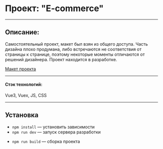 # Проект: "E-commerce"

---

## Описание:

Самостоятельный проект, макет был взян из общего доступа. Часть дизайна плохо продумана, либо встречаются не соответствия от страницы к странице, поэтому некоторые моменты отличаются от решений дизайнера. Проект находится в разработке.

[Макет проекта](<https://www.figma.com/file/aB3ocscdgsZoxuXwpPgwKn/eCommerce-Website-%7C-Web-Page-Design-%7C-UI-KIT-(Community)?type=design&node-id=0%3A1&mode=dev>)

---

#### Стэк технологий:

Vue3, Vuex, JS, CSS

<!-- ---

## Ссылки: -->

---

## Установка

- `npm install` — установить зависимости
- `npm run dev` — запуск сервера разработки
<!-- - `npm run start` — запуск express версии port 3000 -->
- `npm run build` — сборка проекта
